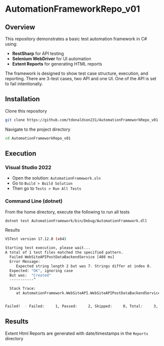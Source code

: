 # AutomationFrameworkRepo_v01

## Overview  
This repository demonstrates a basic test automation framework in C# using:  
- **RestSharp** for API testing  
- **Selenium WebDriver** for UI automation  
- **Extent Reports** for generating HTML reports  

The framework is designed to show test case structure, execution, and reporting.
There are 3-test cases, two API and one UI. One of the API is set to fail intentionally.

## Installation 
Clone this repository 
```bash
git clone https://github.com/tdonaldson231/AutomationFrameworkRepo_v01.git
```
Navigate to the project directory
```bash
cd AutomationFrameworkRepo_v01
```
## Execution 
### Visual Studio 2022
- Open the solution: `AutomationFramework.sln`
- Go to `Build > Build Solution`
- Then go to `Tests > Run All Tests`
 
### Command Line (dotnet)
From the home directory, execute the following to run all tests
```bash
dotnet test AutomationFramework/bin/Debug/AutomationFramework.dll
```
Results
```bash
VSTest version 17.12.0 (x64)

Starting test execution, please wait...
A total of 1 test files matched the specified pattern.
  Failed WebSiteAPIPostDataBackendService [408 ms]
  Error Message:
     Expected string length 2 but was 7. Strings differ at index 0.
  Expected: "OK", ignoring case
  But was:  "Created"
  -----------^

  Stack Trace:
     at AutomationFramework.WebSiteAPI.WebSiteAPIPostDataBackendService() in ~\AutomationFrameworkRepo_v01\AutomationFramework\WebSiteAPI.cs:line 92


Failed!  - Failed:     1, Passed:     2, Skipped:     0, Total:     3, Duration: 7s
```

## Results 
Extent Html Reports are generated with date/timestamps in the `Reports` directory
